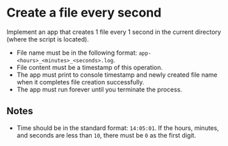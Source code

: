 # Create a file every second
Implement an app that creates 1 file every 1 second in the current directory (where the script is located).
- File name must be in the following format: `app-<hours>_<minutes>_<seconds>.log`.
- File content must be a timestamp of this operation.
- The app must print to console timestamp and newly created file name when it completes file creation successfully.
- The app must run forever until you terminate the process.

## Notes
- Time should be in the standard format: `14:05:01`. If the hours, minutes, and seconds are less than `10`, there must be `0` as the first digit.
